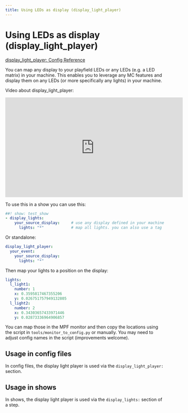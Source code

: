 ```yaml
---
title: Using LEDs as display (display_light_player)
---
```


# Using LEDs as display (display_light_player)

[display_light_player: Config Reference](../config/display_light_player.md)


You can map any display to your playfield LEDs or any LEDs (e.g. a LED
matrix) in your machine. This enables you to leverage any MC features
and display them on any LEDs (or more specifically any lights) in your
machine.

Video about display_light_player:

<div class="video-wrapper">
<iframe width="560" height="315" src="https://www.youtube.com/embed/38hc7IIfVJI" title="YouTube video player" frameborder="0" allow="accelerometer; autoplay; clipboard-write; encrypted-media; gyroscope; picture-in-picture" allowfullscreen></iframe>
</div>

To use this in a show you can use this:

``` yaml
##! show: test_show
- display_lights:
    your_source_display:     # use any display defined in your machine
      lights: "*"            # map all lights. you can also use a tag
```

Or standalone:

``` yaml
display_light_player:
  your_event:
    your_source_display:
      lights: "*"
```

Then map your lights to a position on the display:

``` yaml
lights:
  l_light1:
    number: 1
    x: 0.3595817467355206
    y: 0.026751757949132805
  l_light2:
    number: 2
    x: 0.34303657433971446
    y: 0.02873336964906857
```

You can map those in the MPF monitor and then copy the locations using
the script in `tools/monitor_to_config.py` or manually. You may need to
adjust config names in the script (improvements welcome).

## Usage in config files

In config files, the display light player is used via the
`display_light_player:` section.

## Usage in shows

In shows, the display light player is used via the `display_lights:`
section of a step.
